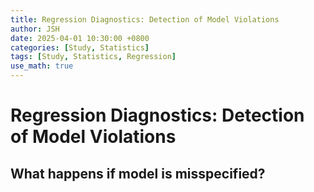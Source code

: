 ```yaml
---
title: Regression Diagnostics: Detection of Model Violations
author: JSH
date: 2025-04-01 10:30:00 +0800
categories: [Study, Statistics]
tags: [Study, Statistics, Regression]
use_math: true
---
```


# Regression Diagnostics: Detection of Model Violations

<!--
LINE 가정이 깨지면 p-value를 신뢰할 수 없다. 
beta값은 신뢰할 수 있지만 1종 오류가 증가하여 p-value는 신뢰 불가. 
따라서 LINE 가정은 가설검정을 위해 필요하다고 할 수 있다

오차는 우리가 볼 수 없으므로 잔차를 가지고 가정을 확인한다.
-->

## What happens if model is misspecified?
